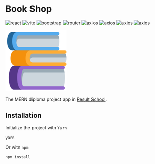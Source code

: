 # **Book Shop**

![react](https://img.shields.io/badge/React-18.2.0-blue)
![vite](https://img.shields.io/badge/Vite-4.3.0-s)
![bootstrap](https://img.shields.io/badge/MUI-5.12.1-blue)
![router](https://img.shields.io/badge/React_Router_Dom-6.10.0-orange)
![axios](https://img.shields.io/badge/Axios-1.4.0-yellow)
![axios](https://img.shields.io/badge/ReduxToolkit-1.4.0-blueviolet)
![axios](https://img.shields.io/badge/NodeJS-19.8.1-s)
![axios](https://img.shields.io/badge/Express-4.18.2-yellow)

![result](./client/public/favicon.png)

The MERN diploma project app in [Result School](https://result.school/).

## Installation

Initialize the project witn `Yarn`

```
yarn
```

Or witn `npm`

```
npm install
```
